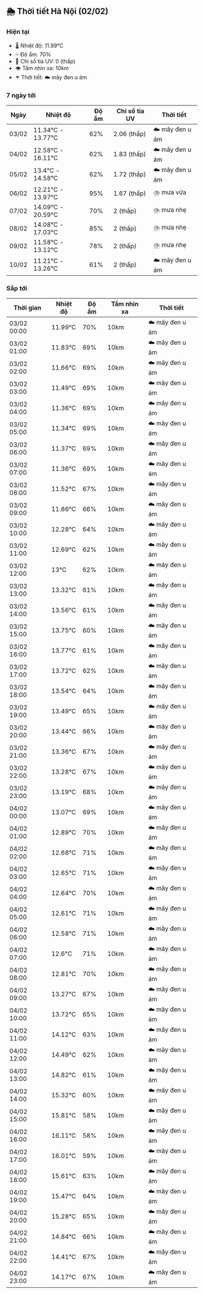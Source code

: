 ## 🌦️ Thời tiết Hà Nội (02/02)

### Hiện tại

- 🌡️ Nhiệt độ: 11.99℃
- 💦 Độ ẩm: 70%
- 🌟 Chỉ số tia UV: 0 (thấp)
- 👁️ Tầm nhìn xa: 10km
- ☂️ Thời tiết: ☁️ mây đen u ám

### 7 ngày tới

| Ngày | Nhiệt độ | Độ ẩm | Chỉ số tia UV | Thời tiết |
| --- | --- | --- | --- | --- |
| 03/02 | 11.34℃ - 13.77℃ | 62% | 2.06 (thấp) | ☁️ mây đen u ám |
| 04/02 | 12.58℃ - 16.11℃ | 62% | 1.83 (thấp) | ☁️ mây đen u ám |
| 05/02 | 13.4℃ - 14.58℃ | 62% | 1.72 (thấp) | ☁️ mây đen u ám |
| 06/02 | 12.21℃ - 13.97℃ | 95% | 1.67 (thấp) | ⛈️ mưa vừa |
| 07/02 | 14.09℃ - 20.59℃ | 70% | 2 (thấp) | ⛈️ mưa nhẹ |
| 08/02 | 14.08℃ - 17.03℃ | 85% | 2 (thấp) | ⛈️ mưa nhẹ |
| 09/02 | 11.58℃ - 13.12℃ | 78% | 2 (thấp) | ⛈️ mưa nhẹ |
| 10/02 | 11.21℃ - 13.26℃ | 61% | 2 (thấp) | ☁️ mây đen u ám |

### Sắp tới

| Thời gian | Nhiệt độ | Độ ẩm | Tầm nhìn xa | Thời tiết |
| --- | --- | --- | --- | --- |
| 03/02 00:00 | 11.99℃ | 70% | 10km | ☁️ mây đen u ám |
| 03/02 01:00 | 11.83℃ | 69% | 10km | ☁️ mây đen u ám |
| 03/02 02:00 | 11.66℃ | 69% | 10km | ☁️ mây đen u ám |
| 03/02 03:00 | 11.49℃ | 69% | 10km | ☁️ mây đen u ám |
| 03/02 04:00 | 11.36℃ | 69% | 10km | ☁️ mây đen u ám |
| 03/02 05:00 | 11.34℃ | 69% | 10km | ☁️ mây đen u ám |
| 03/02 06:00 | 11.37℃ | 69% | 10km | ☁️ mây đen u ám |
| 03/02 07:00 | 11.36℃ | 69% | 10km | ☁️ mây đen u ám |
| 03/02 08:00 | 11.52℃ | 67% | 10km | ☁️ mây đen u ám |
| 03/02 09:00 | 11.86℃ | 66% | 10km | ☁️ mây đen u ám |
| 03/02 10:00 | 12.28℃ | 64% | 10km | ☁️ mây đen u ám |
| 03/02 11:00 | 12.69℃ | 62% | 10km | ☁️ mây đen u ám |
| 03/02 12:00 | 13℃ | 62% | 10km | ☁️ mây đen u ám |
| 03/02 13:00 | 13.32℃ | 61% | 10km | ☁️ mây đen u ám |
| 03/02 14:00 | 13.56℃ | 61% | 10km | ☁️ mây đen u ám |
| 03/02 15:00 | 13.75℃ | 60% | 10km | ☁️ mây đen u ám |
| 03/02 16:00 | 13.77℃ | 61% | 10km | ☁️ mây đen u ám |
| 03/02 17:00 | 13.72℃ | 62% | 10km | ☁️ mây đen u ám |
| 03/02 18:00 | 13.54℃ | 64% | 10km | ☁️ mây đen u ám |
| 03/02 19:00 | 13.49℃ | 65% | 10km | ☁️ mây đen u ám |
| 03/02 20:00 | 13.44℃ | 66% | 10km | ☁️ mây đen u ám |
| 03/02 21:00 | 13.36℃ | 67% | 10km | ☁️ mây đen u ám |
| 03/02 22:00 | 13.28℃ | 67% | 10km | ☁️ mây đen u ám |
| 03/02 23:00 | 13.19℃ | 68% | 10km | ☁️ mây đen u ám |
| 04/02 00:00 | 13.07℃ | 69% | 10km | ☁️ mây đen u ám |
| 04/02 01:00 | 12.89℃ | 70% | 10km | ☁️ mây đen u ám |
| 04/02 02:00 | 12.68℃ | 71% | 10km | ☁️ mây đen u ám |
| 04/02 03:00 | 12.65℃ | 71% | 10km | ☁️ mây đen u ám |
| 04/02 04:00 | 12.64℃ | 70% | 10km | ☁️ mây đen u ám |
| 04/02 05:00 | 12.61℃ | 71% | 10km | ☁️ mây đen u ám |
| 04/02 06:00 | 12.58℃ | 71% | 10km | ☁️ mây đen u ám |
| 04/02 07:00 | 12.6℃ | 71% | 10km | ☁️ mây đen u ám |
| 04/02 08:00 | 12.81℃ | 70% | 10km | ☁️ mây đen u ám |
| 04/02 09:00 | 13.27℃ | 67% | 10km | ☁️ mây đen u ám |
| 04/02 10:00 | 13.72℃ | 65% | 10km | ☁️ mây đen u ám |
| 04/02 11:00 | 14.12℃ | 63% | 10km | ☁️ mây đen u ám |
| 04/02 12:00 | 14.49℃ | 62% | 10km | ☁️ mây đen u ám |
| 04/02 13:00 | 14.82℃ | 61% | 10km | ☁️ mây đen u ám |
| 04/02 14:00 | 15.32℃ | 60% | 10km | ☁️ mây đen u ám |
| 04/02 15:00 | 15.81℃ | 58% | 10km | ☁️ mây đen u ám |
| 04/02 16:00 | 16.11℃ | 58% | 10km | ☁️ mây đen u ám |
| 04/02 17:00 | 16.01℃ | 59% | 10km | ☁️ mây đen u ám |
| 04/02 18:00 | 15.61℃ | 63% | 10km | ☁️ mây đen u ám |
| 04/02 19:00 | 15.47℃ | 64% | 10km | ☁️ mây đen u ám |
| 04/02 20:00 | 15.28℃ | 65% | 10km | ☁️ mây đen u ám |
| 04/02 21:00 | 14.84℃ | 66% | 10km | ☁️ mây đen u ám |
| 04/02 22:00 | 14.41℃ | 67% | 10km | ☁️ mây đen u ám |
| 04/02 23:00 | 14.17℃ | 67% | 10km | ☁️ mây đen u ám |
